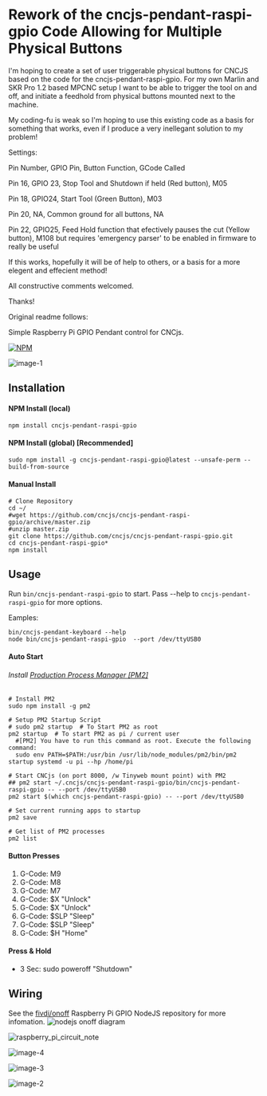 # Rework of the cncjs-pendant-raspi-gpio Code Allowing for Multiple Physical Buttons

I'm hoping to create a set of user triggerable physical buttons for CNCJS based on the code for the cncjs-pendant-raspi-gpio. For my own Marlin and SKR Pro 1.2 based MPCNC setup I want to be able to trigger the tool on and off, and initiate a feedhold from physical buttons mounted next to the machine.

My coding-fu is weak so I'm hoping to use this existing code as a basis for something that works, even if I produce a very inellegant solution to my problem!

Settings:

Pin Number, GPIO Pin, Button Function, GCode Called

Pin 16, GPIO 23, Stop Tool and Shutdown if held (Red button), M05

Pin 18, GPIO24, Start Tool (Green Button), M03

Pin 20, NA, Common ground for all buttons, NA

Pin 22, GPIO25, Feed Hold function that efectively pauses the cut (Yellow button), M108 but requires 'emergency parser' to be enabled in firmware to really be useful

If this works, hopefully it will be of help to others, or a basis for a more elegent and effecient method!

All constructive comments welcomed.

Thanks!


Original readme follows:


Simple Raspberry Pi GPIO Pendant control for CNCjs.

[![NPM](https://nodei.co/npm/cncjs-pendant-raspi-gpio.png?compact=true)](https://nodei.co/npm/cncjs-pendant-raspi-gpio/)

![image-1](https://github.com/cncjs/cncjs-pendant-raspi-gpio/raw/master/docs/image-1.jpg)

## Installation
#### NPM Install (local)
```
npm install cncjs-pendant-raspi-gpio
```
#### NPM Install (global) [Recommended]
```
sudo npm install -g cncjs-pendant-raspi-gpio@latest --unsafe-perm --build-from-source
```

#### Manual Install
```
# Clone Repository
cd ~/
#wget https://github.com/cncjs/cncjs-pendant-raspi-gpio/archive/master.zip
#unzip master.zip
git clone https://github.com/cncjs/cncjs-pendant-raspi-gpio.git
cd cncjs-pendant-raspi-gpio*
npm install
```

## Usage
Run `bin/cncjs-pendant-raspi-gpio` to start. Pass --help to `cncjs-pendant-raspi-gpio` for more options.

Eamples:

```
bin/cncjs-pendant-keyboard --help
node bin/cncjs-pendant-raspi-gpio  --port /dev/ttyUSB0
```

#### Auto Start

###### Install [Production Process Manager [PM2]](http://pm2.io)
```
# Install PM2
sudo npm install -g pm2

# Setup PM2 Startup Script
# sudo pm2 startup  # To Start PM2 as root
pm2 startup  # To start PM2 as pi / current user
  #[PM2] You have to run this command as root. Execute the following command:
  sudo env PATH=$PATH:/usr/bin /usr/lib/node_modules/pm2/bin/pm2 startup systemd -u pi --hp /home/pi

# Start CNCjs (on port 8000, /w Tinyweb mount point) with PM2
## pm2 start ~/.cncjs/cncjs-pendant-raspi-gpio/bin/cncjs-pendant-raspi-gpio -- --port /dev/ttyUSB0
pm2 start $(which cncjs-pendant-raspi-gpio) -- --port /dev/ttyUSB0

# Set current running apps to startup
pm2 save

# Get list of PM2 processes
pm2 list
```

#### Button Presses
 1. G-Code: M9
 2. G-Code: M8
 3. G-Code: M7
 4. G-Code: $X "Unlock"
 5. G-Code: $X "Unlock"
 6. G-Code: $SLP "Sleep"
 7. G-Code: $SLP "Sleep"
 8. G-Code: $H "Home"

#### Press & Hold
 - 3 Sec: sudo poweroff "Shutdown"

## Wiring 

See the [fivdi/onoff](https://www.npmjs.com/package/onoff) Raspberry Pi GPIO NodeJS repository for more infomation.
![nodejs onoff diagram](https://raw.githubusercontent.com/fivdi/onoff/master/examples/light-switch.png)

![raspberry_pi_circuit_note](http://www.jameco.com/Jameco/workshop/circuitnotes/raspberry_pi_circuit_note_fig2a.jpg)

![image-4](https://github.com/cncjs/cncjs-pendant-raspi-gpio/raw/master/docs/image-4.jpg)

![image-3](https://github.com/cncjs/cncjs-pendant-raspi-gpio/raw/master/docs/image-3.jpg)

![image-2](https://github.com/cncjs/cncjs-pendant-raspi-gpio/raw/master/docs/image-2.jpg)
